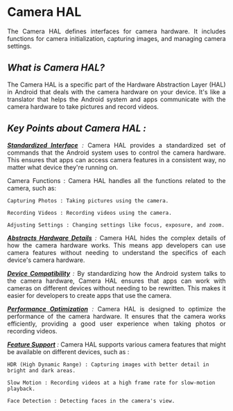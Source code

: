 <style>
    p{
        text-align:justify;
    }
</style>

# Camera HAL

The Camera HAL defines interfaces for camera hardware. It includes functions for camera initialization, capturing images, and managing camera settings.

## _What is Camera HAL?_

The Camera HAL is a specific part of the Hardware Abstraction Layer (HAL) in Android that deals with the camera hardware on your device. It's like a translator that helps the Android system and apps communicate with the camera hardware to take pictures and record videos.

## _Key Points about Camera HAL :_

*<u>__Standardized Interface__</u> :* Camera HAL provides a standardized set of commands that the Android system uses to control the camera hardware. This ensures that apps can access camera features in a consistent way, no matter what device they're running on.

Camera Functions : Camera HAL handles all the functions related to the camera, such as:

    Capturing Photos : Taking pictures using the camera.

    Recording Videos : Recording videos using the camera.

    Adjusting Settings : Changing settings like focus, exposure, and zoom.

*<u>__Abstracts Hardware Details__</u> :* Camera HAL hides the complex details of how the camera hardware works. This means app developers can use camera features without needing to understand the specifics of each device's camera hardware.

*<u>__Device Compatibility__</u> :* By standardizing how the Android system talks to the camera hardware, Camera HAL ensures that apps can work with cameras on different devices without needing to be rewritten. This makes it easier for developers to create apps that use the camera.

*<u>__Performance Optimization__</u> :* Camera HAL is designed to optimize the performance of the camera hardware. It ensures that the camera works efficiently, providing a good user experience when taking photos or recording videos.

*<u>__Feature Support__</u> :* Camera HAL supports various camera features that might be available on different devices, such as :

    HDR (High Dynamic Range) : Capturing images with better detail in bright and dark areas.

    Slow Motion : Recording videos at a high frame rate for slow-motion playback.

    Face Detection : Detecting faces in the camera's view.